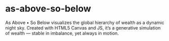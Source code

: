 # as-above-so-below
As Above • So Below visualizes the global hierarchy of wealth as a dynamic night sky. Created with HTML5 Canvas and JS, it’s a generative simulation of wealth — stable in imbalance, yet always in motion.
